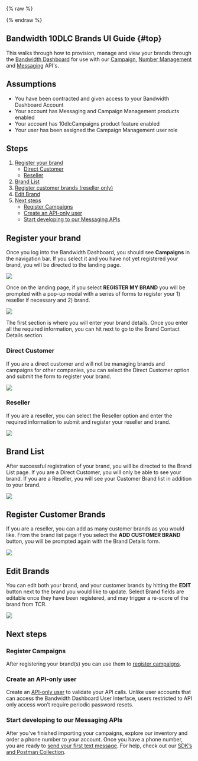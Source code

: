{% raw %}
<section class="campaignManagementCspGuides">
{% endraw %}

# Bandwidth 10DLC Brands UI Guide {#top}

This walks through how to provision, manage and view your brands through the [Bandwidth Dashboard](https://dashboard.bandwidth.com) for use with our [Campaign](../about.md), [Number Management](../../../numbers/about.md) and [Messaging](../../../messaging/about.md) API's.

## Assumptions
* You have been contracted and given access to your Bandwidth Dashboard Account
* Your account has Messaging and Campaign Management products enabled
* Your account has 10dlcCampaigns product feature enabled
* Your user has been assigned the Campaign Management user role

## Steps
1. [Register your brand](#register-your-brand)
    * [Direct Customer](#direct-customer)
    * [Reseller](#reseller)
2. [Brand List](#brand-list)
3. [Register customer brands (reseller only)](#register-customer-brands)
4. [Edit Brand](#edit-brand)
5. [Next steps](#next-steps)
    * [Register Campaigns](#register-campaigns)
    * [Create an API-only user](#create-an-api-only-user)
    * [Start developing to our Messaging APIs](#start-developing-to-our-messaging-apis)

## Register your brand
Once you log into the Bandwidth Dashboard, you should see **Campaigns** in the navigation bar. 
If you select it and you have not yet registered your brand, you will be directed to the landing page.

<img src="../../../images/campaign-landing-page.png" style="max-width:95%"><br/>

Once on the landing page, if you select **REGISTER MY BRAND** you will be prompted with a pop-up modal with a series of forms to register your 1) reseller if necessary and 2) brand.

<img src="../../../images/register-my-brand.png" style="max-width:95%"><br/>

The first section is where you will enter your brand details. Once you enter all the required information, you can hit next to go to the Brand Contact Details section.<br/>

### Direct Customer
If you are a direct customer and will not be managing brands and campaigns for other companies, you can select the Direct Customer option and submit the form to register your brand.

<img src="../../../images/register-my-brand-direct.png" style="max-width:95%"><br/>

### Reseller
If you are a reseller, you can select the Reseller option and enter the required information to submit and register your reseller and brand.

<img src="../../../images/register-my-brand-reseller.png" style="max-width:95%"><br/>

## Brand List
After successful registration of your brand, you will be directed to the Brand List page. If you are a Direct Customer, you will only be able to see your brand. 
If you are a Reseller, you will see your Customer Brand list in addition to your brand.<br/>

<img src="../../../images/brand-list-page.png" style="max-width:95%"><br/>

## Register Customer Brands
If you are a reseller, you can add as many customer brands as you would like. 
From the brand list page if you select the **ADD CUSTOMER BRAND** button, you will be prompted again with the Brand Details form.<br/>

<img src="../../../images/register-customer-brand.png" style="max-width:95%"><br/>

## Edit Brands
You can edit both your brand, and your customer brands by hitting the **EDIT** button next to the brand you would like to update. 
Select Brand fields are editable once they have been registered, and may trigger a re-score of the brand from TCR. <br/>

<img src="../../../images/edit-my-brand.png" style="max-width:95%"><br/>

## Next steps
### Register Campaigns
After registering your brand(s) you can use them to [register campaigns](bandwidth10dlcCampaignCspUiGuide.md).

### Create an API-only user
Create an [API-only user](../../../guides/accountCredentials.md) to validate your API calls. Unlike user accounts that can access the Bandwidth Dashboard User Interface, users restricted to API only access won’t require periodic password resets.

### Start developing to our Messaging APIs
After you've finished importing your campaigns, explore our inventory and order a phone number to your account. Once you have a phone number, you are ready to [send your first text message](../../../messaging/methods/messages/createMessage.md). For help, check out our [SDK’s and Postman Collection](../../../sdks/about.md).
